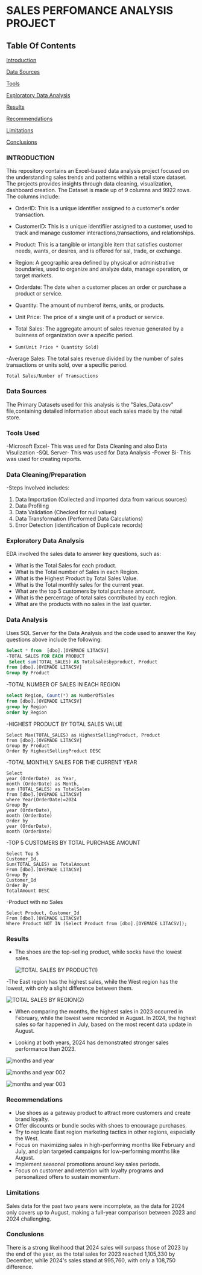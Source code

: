 # SALES PERFOMANCE ANALYSIS PROJECT
## Table Of Contents
[Introduction](#introduction)

[Data Sources](#data-sources)

[Tools](#tools-used)

[Exploratory Data Analysis](#exploratory-data-analysis)

[Results](#results)

[Recommendations](#recommendations)

[Limitations](#limitations)

[Conclusions](#conclusions)
### INTRODUCTION

This repository contains an Excel-based data analysis project focused on the understanding sales trends and patterns within a retail store dataset. The projects provides insights through data cleaning, visualization, dashboard creation. The Dataset is made up of 9 columns and 9922 rows. The columns include: 

- OrderID: This is a unique identifier assigned to a customer's order transaction.

- CustomerID: This is a unique identifiier assigned to a customer, used to track and manage customer interactions,transactions, and relationships.

- Product: This is a tangible or intangible item that satisfies customer needs, wants, or desires, and is offered for sal, trade, or exchange.

- Region: A geographic area defined by physical or administrative boundaries, used to organize and analyze data, manage operation, or target markets.

- Orderdate: The date when a customer places an order or purchase a product or service.

- Quantity: The amount of numberof items, units, or products.

- Unit Price: The price of a single unit of a product or service.

- Total Sales: The aggregate amount of sales revenue generated by a buisness of organization over a specific period.

- ```Total Sales
  Sum(Unit Price * Quantity Sold)
  ```
  
-Average Sales: The total sales revenue divided by the number of sales transactions or units sold, over a specific period.

  ```Average Sales
  Total Sales/Number of Transactions
  ```

  ### Data Sources
  The Primary Datasets used for this analysis is the "Sales_Data.csv" file,containing detailed information about each sales made by the retail store.

  ### Tools Used
  -Microsoft Excel- This was used for Data Cleaning and also Data Visulization
  -SQL Server- This was used for Data Analysis
  -Power Bi- This was used for creating reports.

  ### Data Cleaning/Preparation
  
  -Steps Involved includes:
  1. Data Importation (Collected and imported data from various sources)
  2. Data Profiling
  3. Data Validation (Checked for null values)
  4. Data Transformation (Performed Data Calculations)
  5. Error Detection (identification of Duplicate records)

### Exploratory Data Analysis

EDA involved the sales data to answer key questions, such as:

- What is the Total Sales for each product.
- What is the Total number of Sales in each Region.
- What is the Highest Product by Total Sales Value.
- What is the Total monthly sales for the current year.
- What are the top 5 customers by total purchase amount.
- What is the percentage of total sales contributed by each region.
- What are the products with no sales in the last quarter.

### Data Analysis

Uses SQL Server for the Data Analysis and the code used to answer the Key questions above include the following:

```SQL
Select * from  [dbo].[OYEMADE LITACSV]
-TOTAL SALES FOR EACH PRODUCT
 Select sum(TOTAL_SALES) AS Totalsalesbyproduct, Product
from [dbo].[OYEMADE LITACSV]
Group By Product
```

-TOTAL NUMBER OF SALES IN EACH REGION
```Sql
select Region, Count(*) as NumberOfSales
from [dbo].[OYEMADE LITACSV]
group by Region
order by Region
```
-HIGHEST PRODUCT BY TOTAL SALES VALUE
```
Select Max(TOTAL_SALES) as HighestSellingProduct, Product
from [dbo].[OYEMADE LITACSV]
Group By Product 
Order By HighestSellingProduct DESC
```
-TOTAL MONTHLY SALES FOR THE CURRENT YEAR
```
Select
year (OrderDate)  as Year,
month (OrderDate) as Month,
sum (TOTAL_SALES) as TotalSales 
from [dbo].[OYEMADE LITACSV]
where Year(OrderDate)=2024
Group By
year (OrderDate),
month (OrderDate)
Order by
year (OrderDate),
month (OrderDate)
```
-TOP 5 CUSTOMERS BY TOTAL PURCHASE AMOUNT
```
Select Top 5
Customer_Id,
Sum(TOTAL_SALES) as TotalAmount
From [dbo].[OYEMADE LITACSV]
Group By 
Customer_Id
Order By 
TotalAmount DESC
```
-Product with no Sales
```
Select Product, Customer_Id
From [dbo].[OYEMADE LITACSV]
Where Product NOT IN (Select Product from [dbo].[OYEMADE LITACSV]);
```

### Results
- The shoes are the top-selling product, while socks have the lowest sales.
  
  ![TOTAL SALES BY PRODUCT(1)](https://github.com/user-attachments/assets/ce718da3-2cdd-4492-a83d-6b61e06b6b76)

-The East region has the highest sales, while the West region has the lowest, with only a slight difference between them.

  ![TOTAL SALES BY REGION(2)](https://github.com/user-attachments/assets/2c472dc3-4a9e-4b20-9698-8906c66914c8)

  - When comparing the months, the highest sales in 2023 occurred in February, while the lowest were recorded in August. In 2024, the highest sales so far happened in July, based on the most recent data update in August.

- Looking at both years, 2024 has demonstrated stronger sales performance than 2023.

![months and year](https://github.com/user-attachments/assets/2b3ec3a2-e0be-4d85-b802-b746d317b94b)

![months and year 002](https://github.com/user-attachments/assets/7eacd163-541d-4bb8-a3d2-29ce90c75f2f)

![months and year 003](https://github.com/user-attachments/assets/e7e17bdc-0214-4359-b656-ad74b23719fa)

### Recommendations

- Use shoes as a gateway product to attract more customers and create brand loyalty.
- Offer discounts or bundle socks with shoes to encourage purchases.
- Try to replicate East region marketing tactics in other regions, especially the West.
- Focus on maximizing sales in high-performing months like February and July, and plan targeted campaigns for low-performing months like 
  August.
- Implement seasonal promotions around key sales periods.
- Focus on customer and retention with loyalty programs and personalized offers to sustain momentum.

### Limitations
Sales data for the past two years were incomplete, as the data for 2024 only covers up to August, making a full-year comparison between 
 2023 and 2024 challenging.
 
 ### Conclusions
 There is a strong likelihood that 2024 sales will surpass those of 2023 by the end of the year, as the total sales for 2023 reached 
 1,105,330 by December, while 2024's sales stand at 995,760, with only a 108,750 difference.











  
  



